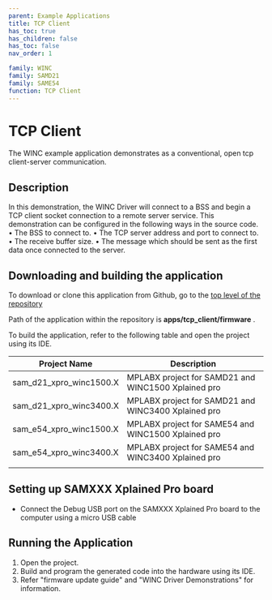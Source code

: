 ```yaml
---
parent: Example Applications
title: TCP Client
has_toc: true
has_children: false
has_toc: false
nav_order: 1

family: WINC
family: SAMD21
family: SAME54
function: TCP Client
---
```


# TCP Client

The WINC example application demonstrates as a conventional, open tcp client-server communication.

## Description

In this demonstration, the WINC Driver will connect to a BSS and begin a TCP client socket connection to a remote server service.
This demonstration can be configured in the following ways in the source code.
• The BSS to connect to.
• The TCP server address and port to connect to.
• The receive buffer size.
• The message which should be sent as the first data once connected to the server.

## Downloading and building the application

To download or clone this application from Github, go to the [top level of the repository](https://github.com/Microchip-MPLAB-Harmony/wireless)


Path of the application within the repository is **apps/tcp_client/firmware** .

To build the application, refer to the following table and open the project using its IDE.

| Project Name      | Description                                    |
| ----------------- | ---------------------------------------------- |
| sam_d21_xpro_winc1500.X | MPLABX project for SAMD21 and WINC1500 Xplained pro |
| sam_d21_xpro_winc3400.X | MPLABX project for SAMD21 and WINC3400 Xplained pro |
| sam_e54_xpro_winc1500.X | MPLABX project for SAME54 and WINC1500 Xplained pro |
| sam_e54_xpro_winc3400.X | MPLABX project for SAME54 and WINC3400 Xplained pro |
|||

## Setting up SAMXXX Xplained Pro board

- Connect the Debug USB port on the SAMXXX Xplained Pro board to the computer using a micro USB cable

## Running the Application

1. Open the project.
2. Build and program the generated code into the hardware using its IDE.
3. Refer "firmware update guide" and "WINC Driver Demonstrations" for information.
